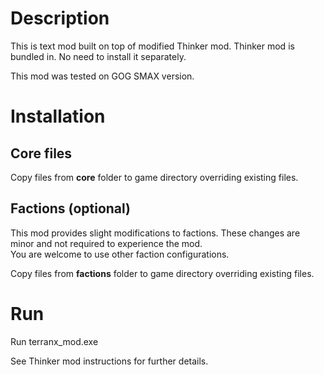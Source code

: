 # Description

This is text mod built on top of modified Thinker mod. Thinker mod is bundled in. No need to install it separately.

This mod was tested on GOG SMAX version.

# Installation

## Core files

Copy files from **core** folder to game directory overriding existing files.

## Factions (optional)

This mod provides slight modifications to factions. These changes are minor and not required to experience the mod.  
You are welcome to use other faction configurations.

Copy files from **factions** folder to game directory overriding existing files.

# Run

Run terranx_mod.exe

See Thinker mod instructions for further details.

